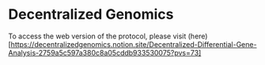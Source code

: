 # Decentralized Genomics

To access the web version of the protocol, please visit (here)[https://decentralizedgenomics.notion.site/Decentralized-Differential-Gene-Analysis-2759a5c597a380c8a05cddb933530075?pvs=73]
